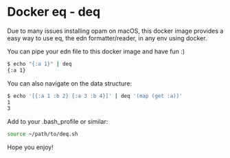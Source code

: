 # Docker eq - deq

Due to many issues installing opam on macOS, this docker image provides a easy
way to use eq, the edn formatter/reader, in any env using docker.

You can pipe your edn file to this docker image and have fun :)

```bash
$ echo "{:a 1}" | deq
{:a 1}
```

You can also navigate on the data structure:

```bash
$ echo '[{:a 1 :b 2} {:a 3 :b 4}]' | deq '(map (get :a))'
1
3
```

Add to your .bash_profile or similar:

```bash
source ~/path/to/deq.sh
```

Hope you enjoy!
